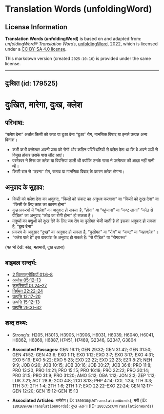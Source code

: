 # Translation Words (unfoldingWord)

## License Information

**Translation Words (unfoldingWord)** is based on and adapted from: _unfoldingWord® Translation Words_, [unfoldingWord](https://unfoldingword.org/utw), 2022, which is licensed under a [CC BY-SA 4.0 license](https://creativecommons.org/licenses/by-sa/4.0/legalcode.en).

This markdown version (created `2025-10-16`) is provided under the same license.



--------------------------------

## दुःखित (id: 179525)

दुःखित, मारेगा, दुःख, क्लेश
===========================

परिभाषा:
--------

“क्लेश देना” अर्थात किसी को कष्ट या दुःख देना “दुःख” रोग, मानसिक विषाद या इनसे उत्पन्न अन्य विनाश।

* कभी कभी परमेश्वर अपनी प्रजा को रोगों और कठिन परिस्थितियों से क्लेश देता था कि वे अपने पापों से विमुख होकर उसके पास लौट आएं।
* परमेश्वर ने मिस्र पर क्लेश या विपत्तियां डाली थी क्योंकि उनके राजा ने परमेश्वर की आज्ञा नहीं मानी थी।
* किसी बात से “दबना” रोग, सताव या मानसिक विषाद के कारण क्लेश भोगना।

अनुवाद के सुझाव:
----------------

* किसी को क्लेश देना का अनुवाद, “किसी को संकट का अनुभव करवाना” या “किसी को दुःख देना” या “किसी के लिए कष्ट का कारण होना”
* कुछ प्रकरणों में “क्लेश” का अनुवाद हो सकता है, “होना” या “पहुंचाना” या “कष्ट लाना” “कोढ़ से पीड़ित” का अनुवाद “कोढ़ का रोगी होना” हो सकता है।
* मनुष्यों का पशुओं को दुःख देने के लिए जब रोग या मुसीबत भेजी जाती है तो इसका अनुवाद हो सकता है, “दुख देना”
* प्रकरण के अनुसार “दुःख” का अनुवाद हो सकता है, “मुसीबत” या “रोग” या “कष्ट” या “महाक्लेश”।
* "क्लेश पाते है" इस वाक्यांश के अनुवाद हो सकते है: "से पीड़ित" या "रोगग्रस्त"

(यह भी देखें: कोढ़, महामारी, दुख उठाना)

बाइबल सन्दर्भ:
--------------

* [2 थिस्सलुनीकियों 01:6–8](https://ref.ly/2Thess0:0)
* [आमोस 05:12–13](https://ref.ly/Amos5:12-Amos5:13)
* [कुलुस्सियों 01:24–27](https://ref.ly/Col1:24-Col1:27)
* [निर्गमन 22:22–24](https://ref.ly/Exod22:22-Exod22:24)
* [उत्पत्ति 12:17–20](https://ref.ly/Gen12:17-Gen12:20)
* [उत्पत्ति 15:12–13](https://ref.ly/Gen15:12-Gen15:13)
* [उत्पत्ति 29:31–32](https://ref.ly/Gen29:31-Gen29:32)

शब्द तथ्य:
----------

* Strong's: H205, H3013, H3905, H3906, H6031, H6039, H6040, H6041, H6862, H6869, H6887, H7451, H7489, G2346, G2347, G3804

* **Associated Passages:** GEN 16:11; GEN 29:32; GEN 31:42; GEN 31:50; GEN 41:52; GEN 43:6; EXO 1:11; EXO 1:12; EXO 3:7; EXO 3:17; EXO 4:31; EXO 5:19; EXO 5:22; EXO 5:23; EXO 22:22; EXO 22:23; EZR 8:21; NEH 9:9; JOB 8:20; JOB 10:15; JOB 30:16; JOB 30:27; JOB 36:8; PRO 11:8; PRO 13:20; PRO 14:21; PRO 15:15; PRO 16:19; PRO 22:22; PRO 30:14; PRO 31:5; PRO 31:9; PRO 31:20; AMO 5:12; OBA 1:12; JON 2:2; ZEP 1:12; LUK 7:21; ACT 28:8; 2CO 4:8; 2CO 8:13; PHP 4:14; COL 1:24; 1TH 3:3; 1TH 3:7; 2TH 1:4; 2TH 1:6; 2TH 1:7; EXO 22:22–EXO 22:24; GEN 12:17–GEN 12:20; GEN 15:12–GEN 15:13
* **Associated Articles:** चर्मरोग (ID: `180030@UWTranslationWords`); मरी (ID: `180169@UWTranslationWords`); दुःख उठाना (ID: `180325@UWTranslationWords`)

